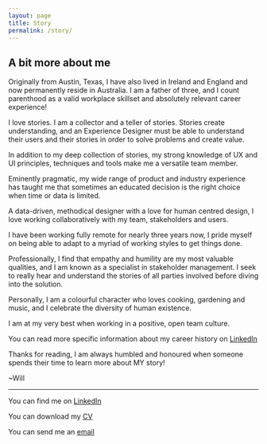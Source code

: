 ```yaml
---
layout: page
title: Story
permalink: /story/
---
```

<h2>A bit more about me</h2>

Originally from Austin, Texas, I have also lived in Ireland and England and now permanently reside in Australia. I am a father of three, and I count parenthood as a valid workplace skillset and absolutely relevant career experience!

I love stories. I am a collector and a teller of stories. Stories create understanding, and an Experience Designer must be able to understand their users and their stories in order to solve problems and create value. 

In addition to my deep collection of stories, my strong knowledge of UX and UI principles, techniques and tools make me a versatile team member. 

Eminently pragmatic, my wide range of product and industry experience has taught me that sometimes an educated decision is the right choice when time or data is limited. 

A data-driven, methodical designer with a love for human centred design, I love working collaboratively with my team, stakeholders and users. 

I have been working fully remote for nearly three years now, I pride myself on being able to adapt to a myriad of working styles to get things done. 

Professionally, I find that empathy and humility are my most valuable qualities, and I am known as a specialist in stakeholder management. I seek to really hear and understand the stories of all parties involved before diving into the solution.

Personally, I am a colourful character who loves cooking, gardening and music, and I celebrate the diversity of human existence. 

I am at my very best when working in a positive, open team culture. 

You can read more specific information about my career history on [LinkedIn](http://www.linkedin.com/in/willjsherman)

Thanks for reading, I am always humbled and honoured when someone spends their time to learn more about MY story!

~Will
<hr>

You can find me on [LinkedIn](http://www.linkedin.com/in/willjsherman)

You can download my [CV](../Will_Sherman_resume.pdf)

You can send me an [email](mailto:Will@willjsherman.com)
